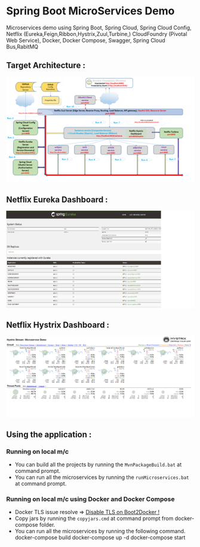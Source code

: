 # Spring Boot MicroServices Demo
Microservices demo using Spring Boot, Spring Cloud, Spring Cloud Config, Netflix (Eureka,Feign,Ribbon,Hystrix,Zuul,Turbine,) 
CloudFoundry (Pivotal Web Service), Docker, Docker Compose, Swagger, Spring Cloud Bus,RabitMQ

## Target Architecture :
![Target Architecture](/images/Microservice_Demo_Architecture.png)

## Netflix Eureka Dashboard :
![Eureka Dashboard](/images/Eureka-Server-Dashboard.png)

## Netflix Hystrix Dashboard :
![Hystrix Dashboard](/images/Hystrix-Dashboard.png)

## Using the application :

### Running on local m/c
* You can build all the projects by running the `MvnPackageBuild.bat` at command prompt.
* You can run all the microservices by running the `runMicroservices.bat` at command prompt.     

### Running on local m/c using Docker and Docker Compose
* Docker TLS issue resolve =>  <a href="https://coderwall.com/p/siqnjg/disable-tls-on-boot2docker">Disable TLS on Boot2Docker !</a>
* Copy jars by running the `copyjars.cmd` at command prompt from docker-compose folder.
* You can run all the microservices by running the following command.     
docker-compose build
docker-compose up -d
docker-compose start
